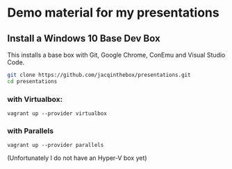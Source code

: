 # Demo material for my presentations

## Install a Windows 10 Base Dev Box
This installs a base box with Git, Google Chrome, ConEmu and Visual Studio Code.

```bash
git clone https://github.com/jacqinthebox/presentations.git
cd presentations
```
### with Virtualbox:
```
vagrant up --provider virtualbox 
```
### with Parallels
```
vagrant up --provider parallels
```

(Unfortunately I do not have an Hyper-V box yet)

